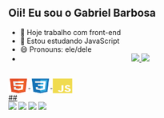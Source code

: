 ## Oii! Eu sou o Gabriel Barbosa 

- 🔭 Hoje trabalho com front-end
- 🌱 Estou estudando JavaScript
- 😄 Pronouns: ele/dele
- <div align="center">
  <a href="https://github.com/GabrielBarbosa07">
  <img height="180em" src="https://github-readme-stats.vercel.app/api?username=GabrielBarbosa07&show_icons=true&theme=dark&include_all_commits=true&count_private=true"/>
  <img height="180em" src="https://github-readme-stats.vercel.app/api/top-langs/?username=GabrielBarbosa07&layout=compact&langs_count=7&theme=dark"/>
</div>
  <div style="display: inline_block"><br>
  <img align="center" alt="GB-HTML" height="30" width="40" src="https://raw.githubusercontent.com/devicons/devicon/master/icons/html5/html5-original.svg">
  <img align="center" alt="GB-CSS" height="30" width="40" src="https://raw.githubusercontent.com/devicons/devicon/master/icons/css3/css3-original.svg">
  <img align="center" alt="GB-Js" height="30" width="40" src="https://raw.githubusercontent.com/devicons/devicon/master/icons/javascript/javascript-plain.svg">
  </div>
  ##
  <div>
     <a href="<a href="https://www.instagram.com/gabrielbarbosarl/" target="_blank"><img src="https://img.shields.io/badge/-Instagram-%23E4405F?style=for-the-badge&logo=instagram&logoColor=white" target="_blank"></a>
     <a href="https://discord.com/channels/@me" target="_blank"><img src="https://img.shields.io/badge/Discord-7289DA?style=for-the-badge&logo=discord&logoColor=white" target="_blank"></a> 
     <a href = "gabrielbarbosadorio@gmail.com"><img src="https://img.shields.io/badge/-Gmail-%23333?style=for-the-badge&logo=gmail&logoColor=white" target="_blank"></a>
     <a href="https://www.linkedin.com/in/gabriel-barbosa-83bb2a223/" target="_blank"><img src="https://img.shields.io/badge/-LinkedIn-%230077B5?style=for-the-badge&logo=linkedin&logoColor=white" target="_blank"></a>
  </div>
   
